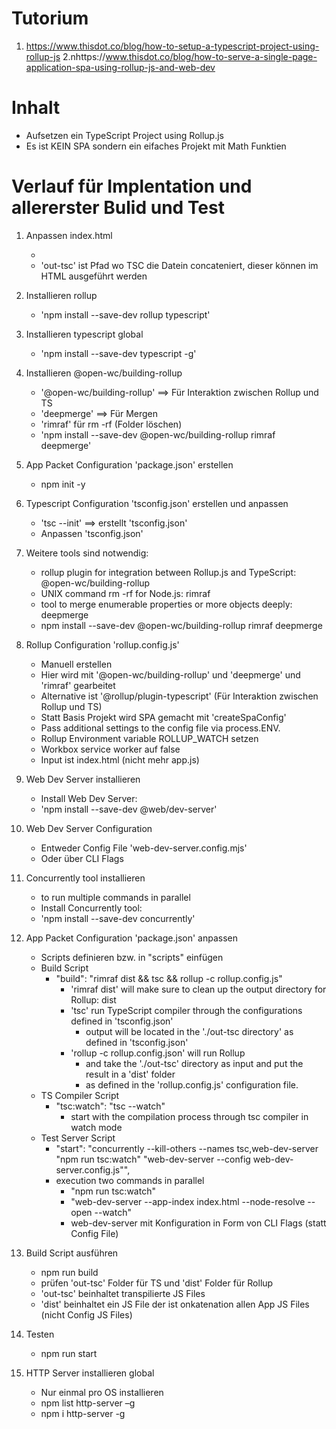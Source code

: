 # Tutorium 
1. https://www.thisdot.co/blog/how-to-setup-a-typescript-project-using-rollup-js
2.nhttps://www.thisdot.co/blog/how-to-serve-a-single-page-application-spa-using-rollup-js-and-web-dev

# Inhalt
- Aufsetzen ein TypeScript Project using Rollup.js
- Es ist KEIN SPA sondern ein eifaches Projekt mit Math Funktien 

# Verlauf für Implentation und allererster Bulid und Test 

1. Anpassen index.html 
   - <script type="module" src="./out-tsc/src/app.js"></script>  
   - 'out-tsc' ist Pfad wo TSC die Datein concateniert, dieser können im HTML ausgeführt werden

2. Installieren rollup
   - 'npm install --save-dev rollup typescript'

3. Installieren typescript global
   - 'npm install --save-dev typescript -g'

4. Installieren @open-wc/building-rollup 
   - '@open-wc/building-rollup' ==> Für Interaktion zwischen Rollup und TS
   - 'deepmerge' ==> Für Mergen
   - 'rimraf' für rm -rf (Folder löschen)
   - 'npm install --save-dev @open-wc/building-rollup rimraf deepmerge'

5. App Packet Configuration 'package.json' erstellen
   - npm init -y

6. Typescript Configuration 'tsconfig.json'  erstellen und anpassen
   - 'tsc --init' ==> erstellt 'tsconfig.json'
   - Anpassen 'tsconfig.json' 

7. Weitere tools sind notwendig:
   - rollup plugin for integration between Rollup.js and TypeScript:  @open-wc/building-rollup
   - UNIX command rm -rf for Node.js: rimraf
   - tool to merge enumerable properties or more objects deeply: deepmerge
   - npm install --save-dev @open-wc/building-rollup rimraf deepmerge   

8. Rollup Configuration 'rollup.config.js' 
   - Manuell erstellen
   - Hier wird mit '@open-wc/building-rollup' und 'deepmerge' und 'rimraf' gearbeitet
   - Alternative ist '@rollup/plugin-typescript' (Für Interaktion zwischen Rollup und TS)
   - Statt Basis Projekt wird SPA gemacht mit 'createSpaConfig'
   - Pass additional settings to the config file via process.ENV.
   - Rollup Environment variable ROLLUP_WATCH  setzen
   - Workbox service worker auf false 
   - Input ist index.html (nicht mehr app.js)

9. Web Dev Server installieren
   - Install Web Dev Server:
   - 'npm install --save-dev @web/dev-server'

10. Web Dev Server Configuration
    - Entweder Config File 'web-dev-server.config.mjs'
    - Oder über CLI Flags 

11. Concurrently tool installieren
    - to run multiple commands in parallel
    - Install Concurrently tool:
    - 'npm install --save-dev concurrently'

12. App Packet Configuration 'package.json' anpassen 
    - Scripts definieren bzw. in  "scripts" einfügen
    - Build Script 
      - "build": "rimraf dist && tsc && rollup -c rollup.config.js"
        - 'rimraf dist'  will make sure to clean up the output directory for Rollup: dist
        - 'tsc' run TypeScript compiler through the configurations defined in 'tsconfig.json'
          -  output will be located in the './out-tsc directory' as defined in 'tsconfig.json'
        - 'rollup -c rollup.config.json' will run Rollup  
          - and take the './out-tsc' directory as input and put the result in a 'dist' folder
          - as defined in the 'rollup.config.js' configuration file. 
    - TS Compiler Script
      - "tsc:watch": "tsc --watch"
        - start with the compilation process through tsc compiler in watch mode
    - Test Server Script
      - "start": "concurrently --kill-others --names tsc,web-dev-server \"npm run tsc:watch\" \"web-dev-server --config web-dev-server.config.js\"",
      - execution two commands in parallel
        - "npm run tsc:watch"
        - "web-dev-server --app-index index.html --node-resolve --open --watch"
        -  web-dev-server mit Konfiguration in Form von CLI Flags (statt Config File)

13. Build Script ausführen
    - npm run build
    - prüfen 'out-tsc' Folder für TS und 'dist' Folder für Rollup
    - 'out-tsc' beinhaltet transpilierte JS Files 
    - 'dist' beinhaltet ein JS File der ist onkatenation allen App JS Files (nicht Config JS Files)

14. Testen 
    - npm run start

15. HTTP Server installieren global
    - Nur einmal pro OS installieren
    - npm list http-server –g
    - npm i http-server -g

